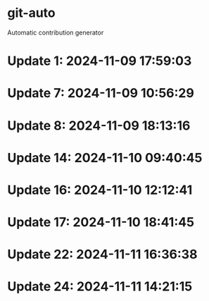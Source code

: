 # git-auto

Automatic contribution generator

# Update 1: 2024-11-09 17:59:03

# Update 7: 2024-11-09 10:56:29

# Update 8: 2024-11-09 18:13:16

# Update 14: 2024-11-10 09:40:45

# Update 16: 2024-11-10 12:12:41

# Update 17: 2024-11-10 18:41:45

# Update 22: 2024-11-11 16:36:38

# Update 24: 2024-11-11 14:21:15
